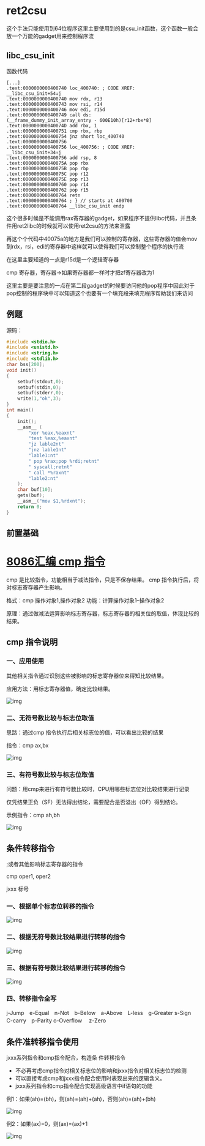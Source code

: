# ret2csu

这个手法只能使用到64位程序这里主要使用到的是csu_init函数，这个函数一般会放一个万能的gadget用来控制程序流

## libc_csu_init

函数代码

```assembly
[...]
.text:0000000000400740 loc_400740: ; CODE XREF:
__libc_csu_init+54↓j
.text:0000000000400740 mov rdx, r13
.text:0000000000400743 mov rsi, r14
.text:0000000000400746 mov edi, r15d
.text:0000000000400749 call ds:
(__frame_dummy_init_array_entry - 600E10h)[r12+rbx*8]
.text:000000000040074D add rbx, 1
.text:0000000000400751 cmp rbx, rbp
.text:0000000000400754 jnz short loc_400740
.text:0000000000400756
.text:0000000000400756 loc_400756: ; CODE XREF:
__libc_csu_init+34↑j
.text:0000000000400756 add rsp, 8
.text:000000000040075A pop rbx
.text:000000000040075B pop rbp
.text:000000000040075C pop r12
.text:000000000040075E pop r13
.text:0000000000400760 pop r14
.text:0000000000400762 pop r15
.text:0000000000400764 retn
.text:0000000000400764 ; } // starts at 400700
.text:0000000000400764 __libc_csu_init endp
```

这个很多时候是不能调用rax寄存器的gadget，如果程序不提供libc代码，并且条件用ret2libc的时候就可以使用ret2csu的方法来泄露

再这个个代码中40075a的地方是我们可以控制的寄存器，这些寄存器的值会mov到rdx，rsi，edi的寄存器中这样就可以使得我们可以控制整个程序的执行流

在这里主要知道的一点是r15d是一个逻辑寄存器

cmp 寄存器，寄存器->如果寄存器都一样时才把zf寄存器改为1

这里主要是要注意的一点在第二段gadget的时候要访问他的pop程序中因此对于pop控制的程序块中可以知道这个也要有一个填充段来填充程序帮助我们来访问

## 例题

源码：
```c
#include <stdio.h>
#include <unistd.h>
#include <string.h>
#include <stdlib.h>
char bss[200];
void init()
{
    setbuf(stdout,0);
    setbuf(stdin,0);
    setbuf(stderr,0);
    write(1,"ok",3);
} 
int main()
{
    init();
    __asm__ (
        "xor %eax,%eaxnt"
        "test %eax,%eaxnt"
        "jz lable2nt"
        "jnz lable1nt"
        "lable1:nt"
        " pop %rax;pop %rdi;retnt"
        " syscall;retnt"
        " call *%raxnt"
        "lable2:nt"
	);
    char buf[10];
    gets(buf);
    __asm__("mov $1,%rdxnt");
    return 0;
}
```

## 前置基础

# [8086汇编 cmp 指令](https://www.cnblogs.com/xiangsikai/p/12485150.html)

cmp 是比较指令，功能相当于减法指令，只是不保存结果。
cmp 指令执行后，将对标志寄存器产生影响。

格式：cmp 操作对象1,操作对象2
功能：计算操作对象1–操作对象2

原理：通过做减法运算影响标志寄存器，标志寄存器的相关位的取值，体现比较的结果。

## cmp 指令说明

### 一、应用使用

其他相关指令通过识别这些被影响的标志寄存器位来得知比较结果。

应用方法：用标志寄存器值，确定比较结果。

![img](./../images/1183448-20200313110141132-1983711578.png)

### 二、无符号数比较与标志位取值

思路：通过cmp 指令执行后相关标志位的值，可以看出比较的结果

指令：cmp ax,bx

![img](./../images/1183448-20200313110256371-1220806376.png)

### 三、有符号数比较与标志位取值

问题：用cmp来进行有符号数比较时，CPU用哪些标志位对比较结果进行记录

仅凭结果正负（SF）无法得出结论，需要配合是否溢出（OF）得到结论。

示例指令：cmp ah,bh

![img](./../images/1183448-20200313110416136-19939598.png)

## 条件转移指令

;或者其他影响标志寄存器的指令

cmp oper1, oper2 

jxxx 标号

### 一、根据单个标志位转移的指令

![img](./../images/1183448-20200313110600902-1175385698.png)

### 二、根据无符号数比较结果进行转移的指令

![img](./../images/1183448-20200313110641814-1490599452.png)

###  三、根据有符号数比较结果进行转移的指令

![img](./../images/1183448-20200313110657247-41535723.png)

###  四、转移指令全写

j-Jump　e-Equal　n-Not　b-Below　a-Above　L-less　g-Greater  s-Sign　C-carry　p-Parity o-Overflow 　z-Zero

## 条件准转移指令使用

jxxx系列指令和cmp指令配合，构造条 件转移指令

- 不必再考虑cmp指令对相关标志位的影响和jxxx指令对相关标志位的检测
- 可以直接考虑cmp和jxxx指令配合使用时表现出来的逻辑含义。
- jxxx系列指令和cmp指令配合实现高级语言中if语句的功能

例1：如果(ah)=(bh)，则(ah)=(ah)+(ah)，否则(ah)=(ah)+(bh)

![img](./../images/1183448-20200313110850865-2126230482.png)

例2：如果(ax)=0，则(ax)=(ax)+1

![img](./../images/1183448-20200313110905283-1366429854.png)
